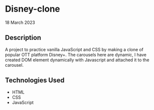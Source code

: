 # Disney-clone
18 March 2023


## Description
A project to practice vanilla JavaScript and CSS by making a clone of popular OTT platform Disney+.
The carousels here are dynamic, I have created DOM element dynamically with Javascript and attached it to the carousel.

## Technologies Used
- HTML
- CSS
- JavaScript
